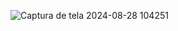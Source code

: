 ![Captura de tela 2024-08-28 104251](https://github.com/user-attachments/assets/f8bb6a7d-820b-4683-affa-62950b09802f)
